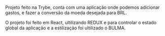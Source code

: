 Projeto feito na Trybe, conta com uma aplicação onde podemos adicionar gastos, e fazer a conversão da moeda desejada para BRL.

O projeto foi feito em React, ultilizando REDUX e para controlar o estado global da aplicação e a estilização foi ultilizado o BULMA.

